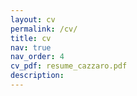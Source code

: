 ```yaml
---
layout: cv
permalink: /cv/
title: cv
nav: true
nav_order: 4
cv_pdf: resume_cazzaro.pdf
description:
---
```

